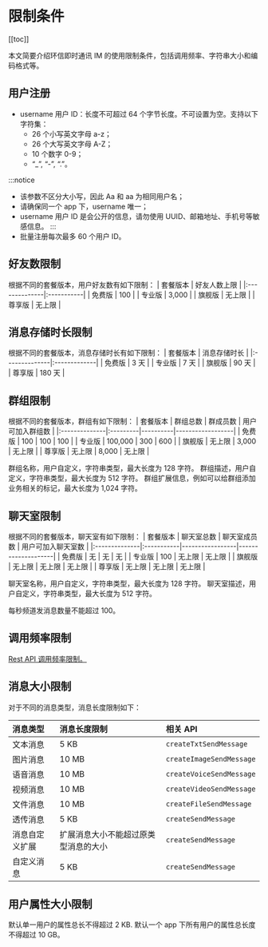 # 限制条件

[[toc]]

本文简要介绍环信即时通讯 IM 的使用限制条件，包括调用频率、字符串大小和编码格式等。

## 用户注册

- username 用户 ID：长度不可超过 64 个字节长度。不可设置为空。支持以下字符集：
    - 26 个小写英文字母 a-z；
    - 26 个大写英文字母 A-Z；
    - 10 个数字 0-9；
    - “_”, “-”, “.”。

:::notice
- 该参数不区分大小写，因此 Aa 和 aa 为相同用户名；
- 请确保同一个 app 下，username 唯一；
- username 用户 ID 是会公开的信息，请勿使用 UUID、邮箱地址、手机号等敏感信息。
:::
- 批量注册每次最多 60 个用户 ID。

## 好友数限制

根据不同的套餐版本，用户好友数有如下限制：
| 套餐版本      | 好友人数上限 |
|:--------------|:-----------|
| 免费版       | 100        |
| 专业版    | 3,000      |
| 旗舰版       | 无上限      |
| 尊享版 | 无上限    |

## 消息存储时长限制

根据不同的套餐版本，消息存储时长有如下限制：
| 套餐版本      | 消息存储时长 |
|:--------------|:-------------|
| 免费版       | 3 天         |
| 专业版    | 7 天     |
| 旗舰版        | 90 天     |
| 尊享版 | 180 天    |

## 群组限制

根据不同的套餐版本，群组有如下限制：
| 套餐版本      | 群组总数 | 群成员数 | 用户可加入群组数 |
|:--------------|:---------|----------|------------------|
| 免费版       | 100      | 100      | 100              |
| 专业版    | 100,000   | 300      | 600            |
| 旗舰版        | 无上限   | 3,000    | 无上限            |
| 尊享版 | 无上限  | 8,000    | 无上限           |

群组名称，用户自定义，字符串类型，最大长度为 128 字符。
群组描述，用户自定义，字符串类型，最大长度为 512 字符。
群组扩展信息，例如可以给群组添加业务相关的标记，最大长度为 1,024 字符。

## 聊天室限制

根据不同的套餐版本，聊天室有如下限制：
| 套餐版本      | 聊天室总数 | 聊天室成员数    | 用户可加入聊天室数 |
|:--------------|:-----------|-----------------|--------------------|
| 免费版       | 无       | 无             | 无                |
| 专业版    | 100     | 无上限           | 无上限              |
| 旗舰版        | 无上限     | 无上限          | 无上限              |
| 尊享版 | 无上限    | 无上限 | 无上限             |

聊天室名称，用户自定义，字符串类型，最大长度为 128 字符。
聊天室描述，用户自定义，字符串类型，最大长度为 512 字符。

每秒频道发消息数量不能超过 100。

## 调用频率限制

[Rest API 调用频率限制。](limitationapi.html)

## 消息大小限制

对于不同的消息类型，消息长度限制如下：

| 消息类型       | 消息长度限制                         | 相关 API                                                     |
| :------------- | :----------------------------------- | :----------------------------------------------------------- |
| 文本消息       | 5 KB                                 | `createTxtSendMessage`|
| 图片消息       | 10 MB                                | `createImageSendMessage`|
| 语音消息       | 10 MB                                | `createVoiceSendMessage`|
| 视频消息       | 10 MB                                | `createVideoSendMessage`|
| 文件消息       | 10 MB                                | `createFileSendMessage`|
| 透传消息       | 5 KB                                 | `createSendMessage`|
| 消息自定义扩展 | 扩展消息大小不能超过原类型消息的大小     |`createSendMessage`|
| 自定义消息     | 5 KB                                 |`createSendMessage`|

## 用户属性大小限制

默认单一用户的属性总长不得超过 2 KB. 默认一个 app 下所有用户的属性总长度不得超过 10 GB。